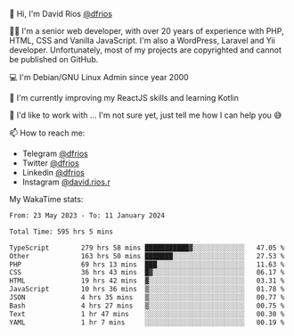👋 Hi, I'm David Rios [@dfrios](https://github.com/dfrios)

👨‍💻 I'm a senior web developer, with over 20 years of experience with PHP, HTML, CSS and Vanilla JavaScript. I'm also a WordPress, Laravel and Yii developer. Unfortunately, most of my projects are copyrighted and cannot be published on GitHub.

💻 I'm Debian/GNU Linux Admin since year 2000

🌱 I'm currently improving my ReactJS skills and learning Kotlin

💞️ I'd like to work with ... I'm not sure yet, just tell me how I can help you 😅


📫 How to reach me:
* Telegram [@dfrios](https://t.me/dfrios)
* Twitter [@dfrios](https://twitter.com/dfrios)
* Linkedin [@dfrios](https://linkedin.com/in/dfrios)
* Instagram [@david.rios.r](https://instagram.com/david.rios.r)



My WakaTime stats:
<!--START_SECTION:waka-->

```txt
From: 23 May 2023 - To: 11 January 2024

Total Time: 595 hrs 5 mins

TypeScript        279 hrs 58 mins ███████████▓░░░░░░░░░░░░░   47.05 %
Other             163 hrs 50 mins ███████░░░░░░░░░░░░░░░░░░   27.53 %
PHP               69 hrs 13 mins  ███░░░░░░░░░░░░░░░░░░░░░░   11.63 %
CSS               36 hrs 43 mins  █▓░░░░░░░░░░░░░░░░░░░░░░░   06.17 %
HTML              19 hrs 42 mins  ▓░░░░░░░░░░░░░░░░░░░░░░░░   03.31 %
JavaScript        10 hrs 36 mins  ▒░░░░░░░░░░░░░░░░░░░░░░░░   01.78 %
JSON              4 hrs 35 mins   ▒░░░░░░░░░░░░░░░░░░░░░░░░   00.77 %
Bash              4 hrs 27 mins   ▒░░░░░░░░░░░░░░░░░░░░░░░░   00.75 %
Text              1 hr 47 mins    ░░░░░░░░░░░░░░░░░░░░░░░░░   00.30 %
YAML              1 hr 7 mins     ░░░░░░░░░░░░░░░░░░░░░░░░░   00.19 %
```

<!--END_SECTION:waka-->
